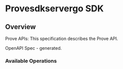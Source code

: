 # Provesdkservergo SDK

## Overview

Prove APIs: This specification describes the Prove API.

OpenAPI Spec - generated.

### Available Operations
